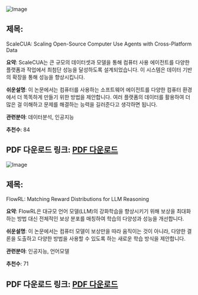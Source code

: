 ![Image](https://cdn-thumbnails.huggingface.co/social-thumbnails/papers/2509.15221.png)
## 제목:
ScaleCUA: Scaling Open-Source Computer Use Agents with Cross-Platform Data

**요약**:
ScaleCUA는 큰 규모의 데이터셋과 모델을 통해 컴퓨터 사용 에이전트를 다양한 플랫폼과 작업에서 최첨단 성능을 달성하도록 설계되었습니다. 이 시스템은 데이터 기반의 확장을 통해 성능을 향상시킵니다.

**쉬운설명**:
이 논문에서는 컴퓨터를 사용하는 소프트웨어 에이전트를 다양한 컴퓨터 환경에서 더 똑똑하게 만들기 위한 방법을 제안합니다. 여러 플랫폼의 데이터를 활용하여 더 많은 걸 이해하고 문제를 해결하는 능력을 길러준다고 생각하면 됩니다.

**관련분야**:
데이터분석, 인공지능

**추천수**:
84

**PDF 다운로드 링크**: [PDF 다운로드](https://arxiv.org/pdf/2509.15221)
---

![Image](https://cdn-thumbnails.huggingface.co/social-thumbnails/papers/2509.15207.png)
## 제목:
FlowRL: Matching Reward Distributions for LLM Reasoning

**요약**:
FlowRL은 대규모 언어 모델(LLM)의 강화학습을 향상시키기 위해 보상을 최대화하는 방법 대신 전체적인 보상 분포를 매칭하여 학습의 다양성과 성능을 개선합니다. 

**쉬운설명**:
이 논문에서는 컴퓨터 모델이 보상만을 따라 움직이는 것이 아니라, 다양한 결론을 도출하고 다양한 방법을 사용할 수 있도록 하는 새로운 학습 방식을 제안합니다.

**관련분야**:
인공지능, 언어모델

**추천수**:
71

**PDF 다운로드 링크**: [PDF 다운로드](https://arxiv.org/pdf/2509.15207)
---